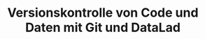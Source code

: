 ---
id: "git" # nochmal überlegen
method: "Seminar"
institution: "Fakultät für Psychologie und Bewegungswissenschaft"
title: "Versionskontrolle von Code und Daten mit Git und DataLad"
title_project:
title_short: "Git"
period: "Apr 23 ­­- Mar 24 (12 months)"
foerderlinie: "Fachspezifische Data Literacy"
round: "2"
lecture2go: "70364"
uhh_url: "https://www.hcl.uni-hamburg.de/ddlitlab/data-literacy-lehrlabor/zweite-foerderrunde/06-git.html"
contributors:
mentor: "Dr. Lennart Wittkuhn, Prof. Dr. Nicolas Schuck"
quote: "Versionskontrolle ist das Notizbuch für eine digitale Welt und Git das wohl bekannteste Versionskontrollsystem. Es ermöglicht, Veränderungen in digitalen Objekten präzise zu dokumentieren und damit nachzuvollziehen, wer was wann wie und warum in einer Datei verändert hat"
text: |
    ### Ausrichtung des Projekts

    Digitale Objekte auf unseren Computern, besonders in der Wissenschaft, befinden sich im ständigen Wandel. Manuskripte, Programmiercode und Forschungsdaten werden kontinuierlich und kollaborativ verändert. Die systematische Dokumentation dieser Veränderungen ist essenziell für reproduzierbare und transparente Wissenschaft sowie effektive Zusammenarbeit.

    Trotz der Wichtigkeit von Daten und Code gehen Forschende oft chaotisch mit digitalen Objekten um. Fragen wie „Welche Version habe ich benutzt?“ oder „Was habe ich geändert?“ sind üblich, was Reproduzierbarkeit und Vertrauenswürdigkeit beeinträchtigt und zu Frustration und Zeitverlust führt.

    Forschende können von Praktiken der Softwareentwicklung lernen, insbesondere durch das Versionskontrollsystem Git. Git ermöglicht die Nachverfolgung und Organisation der Entwicklung digitaler Objekte und deren Teilen über Plattformen wie GitHub.

    ### Rückblick und Ergebnisse

    Vor dem Hintergrund der Replikationskrise bestehen große Anforderungen an Methoden zur Verbesserung der wissenschaftlichen Praxis. Ein Hauptergebnis des Lehrprojekts war, Kursteilnehmenden Versionskontrolle im wissenschaftlichen Kontext durch praktische Anwendung von Git und Nutzung von Plattformen wie GitHub zu vermitteln.

    Eine bedeutende Errungenschaft ist die Schaffung einer Open-Source-Lernressource für die effektive Nutzung von Git im wissenschaftlichen Umfeld. Diese Ressource fördert die Verbreitung von Wissen über Versionskontrolle und unterstützt eine transparente wissenschaftliche Praxis.

    Ein weiteres Ergebnis war die transparente Entwicklung von Lehrmaterialien auf GitHub, was offene und reproduzierbare Wissenschaft fördert und eine kollaborative Weiterentwicklung ermöglicht. Die Kursteilnehmenden nutzten diese Transparenz, um auf notwendige Ergänzungen hinzuweisen.

    Insgesamt haben die erzielten Ergebnisse das Verständnis für Versionskontrolle vertieft und wertvolle Ressourcen für die Gemeinschaft geschaffen, was zur Data Literacy der Teilnehmenden beiträgt und die Prinzipien von Offenheit und Zusammenarbeit im wissenschaftlichen Umfeld fördert.

    ### Tipps von Lehrenden für Lehrende

    Zentrales Element der digitalen Kompetenzentwicklung war die vollständig transparente, öffentliche und kollaborative Entwicklung von Lehrressourcen mit Git und GitHub. Von der Konzeption bis zum Abschlussbericht wurden alle Elemente des Lehrprojekts in kollaborativer Zusammenarbeit zwischen der Lehrperson, der studentischen Hilfskraft und dem Tutor erstellt. Dabei wurden die Lehrinhalte (Versionskontrolle von Code und Daten mit Git und GitHub) auf die Erstellung der Lehrinhalte angewendet. Dieser Ansatz verfolgt gute wissenschaftliche Prinzipien von Transparenz, Offenheit und Reproduzierbarkeit auch bei der Erstellung von Lehrmaterialien.

    Auch im Bereich didaktischer Fähigkeiten konnte das Lehrprojekt zur Kompetenzentwicklung der Lehrperson beitragen. Im Rahmen des Lehrprojekts wurden verschiedene didaktische Methoden erprobt: von Partner- und Gruppenarbeiten über Quizzes bis zu Demonstrationen und Übungen. Ein bewusster Fokus lag dabei stets darauf, viel Zeit und Raum für Implementierung zu schaffen, bei der die Teilnehmenden anhand konkreter Übungen und Beispiele das Gelernte zur Anwendung bringen konnten.

image: "https://www.hcl.uni-hamburg.de/16954232/versionskontrolle-git-datalad-e136f037c0c85b0410fad09ba556a300ef62a661.jpg"
image_credit: "https://git-scm.com/ - https://www.datalad.org/"
link_external: "https://lennartwittkuhn.com/version-control-book/, https://lennartwittkuhn.com/dra-fair-teaching/#/title-slide"
stine:
---